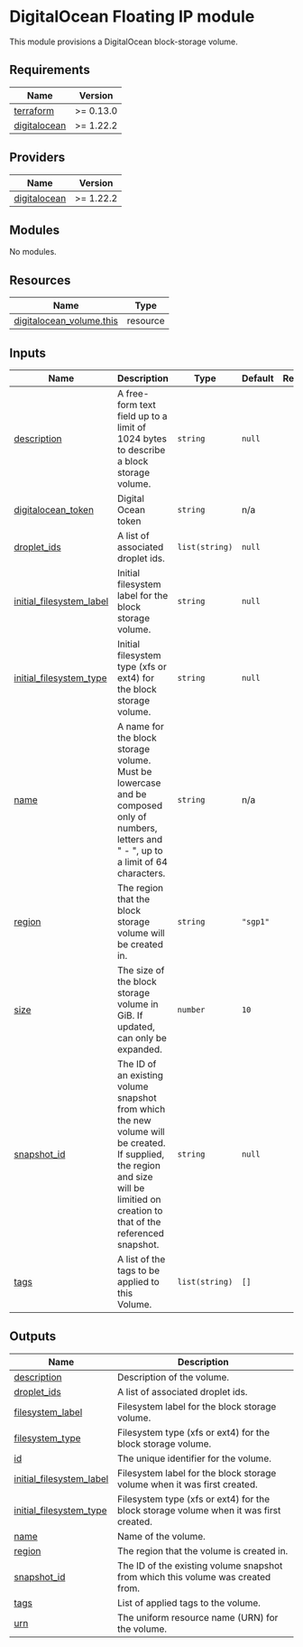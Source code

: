 # DigitalOcean Floating IP module

This module provisions a DigitalOcean block-storage volume.

<!-- BEGINNING OF PRE-COMMIT-TERRAFORM DOCS HOOK -->
## Requirements

| Name | Version |
|------|---------|
| <a name="requirement_terraform"></a> [terraform](#requirement\_terraform) | >= 0.13.0 |
| <a name="requirement_digitalocean"></a> [digitalocean](#requirement\_digitalocean) | >= 1.22.2 |

## Providers

| Name | Version |
|------|---------|
| <a name="provider_digitalocean"></a> [digitalocean](#provider\_digitalocean) | >= 1.22.2 |

## Modules

No modules.

## Resources

| Name | Type |
|------|------|
| [digitalocean_volume.this](https://registry.terraform.io/providers/digitalocean/digitalocean/latest/docs/resources/volume) | resource |

## Inputs

| Name | Description | Type | Default | Required |
|------|-------------|------|---------|:--------:|
| <a name="input_description"></a> [description](#input\_description) | A free-form text field up to a limit of 1024 bytes to describe a block storage volume. | `string` | `null` | no |
| <a name="input_digitalocean_token"></a> [digitalocean\_token](#input\_digitalocean\_token) | Digital Ocean token | `string` | n/a | yes |
| <a name="input_droplet_ids"></a> [droplet\_ids](#input\_droplet\_ids) | A list of associated droplet ids. | `list(string)` | `null` | no |
| <a name="input_initial_filesystem_label"></a> [initial\_filesystem\_label](#input\_initial\_filesystem\_label) | Initial filesystem label for the block storage volume. | `string` | `null` | no |
| <a name="input_initial_filesystem_type"></a> [initial\_filesystem\_type](#input\_initial\_filesystem\_type) | Initial filesystem type (xfs or ext4) for the block storage volume. | `string` | `null` | no |
| <a name="input_name"></a> [name](#input\_name) | A name for the block storage volume. Must be lowercase and be composed only of numbers, letters and " - ", up to a limit of 64 characters. | `string` | n/a | yes |
| <a name="input_region"></a> [region](#input\_region) | The region that the block storage volume will be created in. | `string` | `"sgp1"` | no |
| <a name="input_size"></a> [size](#input\_size) | The size of the block storage volume in GiB. If updated, can only be expanded. | `number` | `10` | no |
| <a name="input_snapshot_id"></a> [snapshot\_id](#input\_snapshot\_id) | The ID of an existing volume snapshot from which the new volume will be created. If supplied, the region and size will be limitied on creation to that of the referenced snapshot. | `string` | `null` | no |
| <a name="input_tags"></a> [tags](#input\_tags) | A list of the tags to be applied to this Volume. | `list(string)` | `[]` | no |

## Outputs

| Name | Description |
|------|-------------|
| <a name="output_description"></a> [description](#output\_description) | Description of the volume. |
| <a name="output_droplet_ids"></a> [droplet\_ids](#output\_droplet\_ids) | A list of associated droplet ids. |
| <a name="output_filesystem_label"></a> [filesystem\_label](#output\_filesystem\_label) | Filesystem label for the block storage volume. |
| <a name="output_filesystem_type"></a> [filesystem\_type](#output\_filesystem\_type) | Filesystem type (xfs or ext4) for the block storage volume. |
| <a name="output_id"></a> [id](#output\_id) | The unique identifier for the volume. |
| <a name="output_initial_filesystem_label"></a> [initial\_filesystem\_label](#output\_initial\_filesystem\_label) | Filesystem label for the block storage volume when it was first created. |
| <a name="output_initial_filesystem_type"></a> [initial\_filesystem\_type](#output\_initial\_filesystem\_type) | Filesystem type (xfs or ext4) for the block storage volume when it was first created. |
| <a name="output_name"></a> [name](#output\_name) | Name of the volume. |
| <a name="output_region"></a> [region](#output\_region) | The region that the volume is created in. |
| <a name="output_snapshot_id"></a> [snapshot\_id](#output\_snapshot\_id) | The ID of the existing volume snapshot from which this volume was created from. |
| <a name="output_tags"></a> [tags](#output\_tags) | List of applied tags to the volume. |
| <a name="output_urn"></a> [urn](#output\_urn) | The uniform resource name (URN) for the volume. |
<!-- END OF PRE-COMMIT-TERRAFORM DOCS HOOK -->